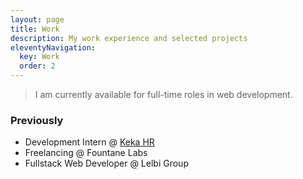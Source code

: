 ```yaml
---
layout: page
title: Work
description: My work experience and selected projects
eleventyNavigation:
  key: Work
  order: 2
---
```


> I am currently available for full-time roles in web development.

### Previously

- Development Intern @ [Keka HR](https://www.keka.com)
- Freelancing @ Fountane Labs
- Fullstack Web Developer @ Lelbi Group
